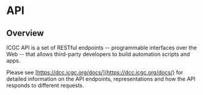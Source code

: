 # API

## Overview

ICGC API is a set of RESTful endpoints -- programmable interfaces over the Web -- that allows third-party developers to build automation scripts and apps.

Please see [https://dcc.icgc.org/docs/](https://dcc.icgc.org/docs/) for detailed information on the API endpoints, representations and how the API responds to different requests.

